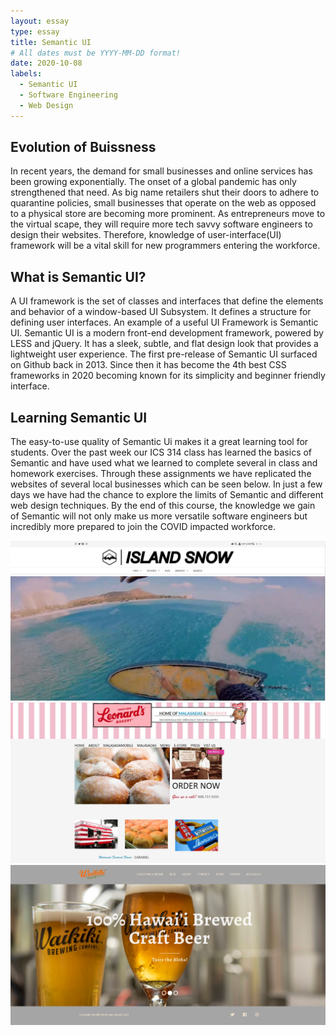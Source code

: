 ```yaml
---
layout: essay
type: essay
title: Semantic UI
# All dates must be YYYY-MM-DD format!
date: 2020-10-08
labels:
  - Semantic UI
  - Software Engineering
  - Web Design
---
```


## Evolution of Buissness 
In recent years, the demand for small businesses and online services has been growing exponentially. The onset of a global pandemic has only strengthened that need. As big name retailers shut their doors to adhere to quarantine policies, small businesses that operate on the web as opposed to a physical store are becoming more prominent. As entrepreneurs move to the virtual scape, they will require more tech savvy software engineers to design their websites. Therefore, knowledge of user-interface(UI) framework will be a vital skill for new programmers entering the workforce.

## What is Semantic UI?
A UI framework is the set of classes and interfaces that define the elements and behavior of a window-based UI Subsystem. It defines a structure for defining user interfaces. An example of a useful UI Framework is Semantic UI. Semantic UI is a modern front-end development framework, powered by LESS and jQuery. It has a sleek, subtle, and flat design look that provides a lightweight user experience. The first pre-release of Semantic UI surfaced on Github back in 2013. Since then it has become the 4th best CSS frameworks in 2020 becoming known for its simplicity and beginner friendly interface.

## Learning Semantic UI
The easy-to-use quality of Semantic Ui makes it a great learning tool for students. Over the past week our ICS 314 class has learned the basics of Semantic and have used what we learned to complete several in class and homework exercises. Through these assignments we have replicated the websites of several local businesses which can be seen below. In just a few days we have had the chance to explore the limits of Semantic and different web design techniques. By the end of this course, the knowledge we gain of Semantic will not only make us more versatile software engineers but incredibly more prepared to join the COVID impacted workforce.  

<img class="ui middle image" src="../images/is_webpage.JPG">
<img class="ui middle image" src="../images/leonards_webpage.JPG">
<img class="ui middle image" src="../images/brewing_webpage.JPG">
